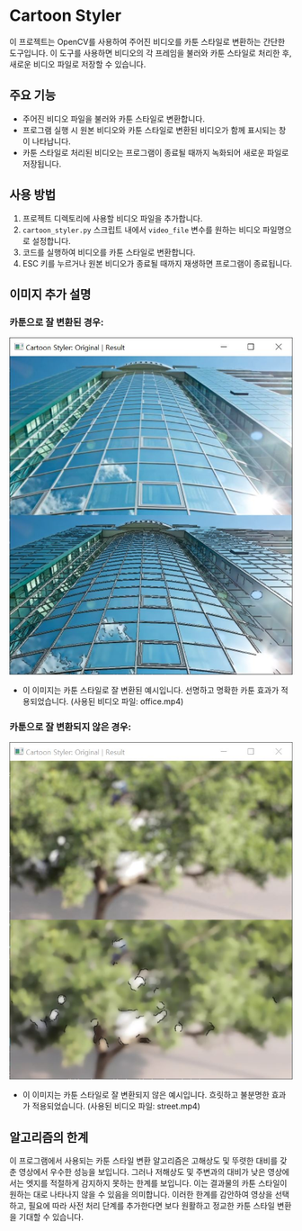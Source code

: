 # Cartoon Styler

이 프로젝트는 OpenCV를 사용하여 주어진 비디오를 카툰 스타일로 변환하는 간단한 도구입니다. 이 도구를 사용하면 비디오의 각 프레임을 불러와 카툰 스타일로 처리한 후, 새로운 비디오 파일로 저장할 수 있습니다.

## 주요 기능

- 주어진 비디오 파일을 불러와 카툰 스타일로 변환합니다.
- 프로그램 실행 시 원본 비디오와 카툰 스타일로 변환된 비디오가 함께 표시되는 창이 나타납니다.
- 카툰 스타일로 처리된 비디오는 프로그램이 종료될 때까지 녹화되어 새로운 파일로 저장됩니다.

## 사용 방법

1. 프로젝트 디렉토리에 사용할 비디오 파일을 추가합니다.
2. `cartoon_styler.py` 스크립트 내에서 `video_file` 변수를 원하는 비디오 파일명으로 설정합니다.
3. 코드를 실행하여 비디오를 카툰 스타일로 변환합니다.
4. ESC 키를 누르거나 원본 비디오가 종료될 때까지 재생하면 프로그램이 종료됩니다.

## 이미지 추가 설명

### 카툰으로 잘 변환된 경우:

![카툰으로 잘 변환된 경우](well_cartoonized.JPG)

- 이 이미지는 카툰 스타일로 잘 변환된 예시입니다. 선명하고 명확한 카툰 효과가 적용되었습니다.
  (사용된 비디오 파일: office.mp4)

### 카툰으로 잘 변환되지 않은 경우:

![카툰으로 잘 변환되지 않은 경우](poorly_cartoonized.JPG)

- 이 이미지는 카툰 스타일로 잘 변환되지 않은 예시입니다. 흐릿하고 불분명한 효과가 적용되었습니다.
  (사용된 비디오 파일: street.mp4)

## 알고리즘의 한계

이 프로그램에서 사용되는 카툰 스타일 변환 알고리즘은 고해상도 및 뚜렷한 대비를 갖춘 영상에서 우수한 성능을 보입니다. 그러나 저해상도 및 주변과의 대비가 낮은 영상에서는 엣지를 적절하게 감지하지 못하는 한계를 보입니다. 이는 결과물의 카툰 스타일이 원하는 대로 나타나지 않을 수 있음을 의미합니다. 이러한 한계를 감안하여 영상을 선택하고, 필요에 따라 사전 처리 단계를 추가한다면 보다 원활하고 정교한 카툰 스타일 변환을 기대할 수 있습니다.
